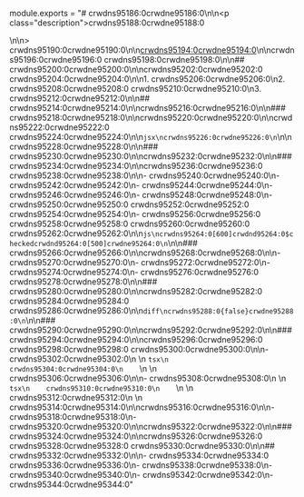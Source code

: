 module.exports = "# crwdns95186:0crwdne95186:0\n\n<p class=\"description\">crwdns95188:0crwdne95188:0</p>\n\n> crwdns95190:0crwdne95190:0\n\n[crwdns95194:0crwdne95194:0](crwdns95192:0crwdne95192:0)\n\ncrwdns95196:0crwdne95196:0 crwdns95198:0crwdne95198:0\n\n## crwdns95200:0crwdne95200:0\n\ncrwdns95202:0crwdne95202:0 crwdns95204:0crwdne95204:0\n\n1. crwdns95206:0crwdne95206:0\n2. crwdns95208:0crwdne95208:0 crwdns95210:0crwdne95210:0\n3. crwdns95212:0crwdne95212:0\n\n## crwdns95214:0crwdne95214:0\n\ncrwdns95216:0crwdne95216:0\n\n### crwdns95218:0crwdne95218:0\n\ncrwdns95220:0crwdne95220:0\n\ncrwdns95222:0crwdne95222:0 crwdns95224:0crwdne95224:0\n\n```jsx\ncrwdns95226:0crwdne95226:0\n```\n\ncrwdns95228:0crwdne95228:0\n\n### crwdns95230:0crwdne95230:0\n\ncrwdns95232:0crwdne95232:0\n\n### crwdns95234:0crwdne95234:0\n\ncrwdns95236:0crwdne95236:0 crwdns95238:0crwdne95238:0\n\n- crwdns95240:0crwdne95240:0\n- crwdns95242:0crwdne95242:0\n- crwdns95244:0crwdne95244:0\n- crwdns95246:0crwdne95246:0\n- crwdns95248:0crwdne95248:0\n- crwdns95250:0crwdne95250:0 crwdns95252:0crwdne95252:0 crwdns95254:0crwdne95254:0\n- crwdns95256:0crwdne95256:0 crwdns95258:0crwdne95258:0 crwdns95260:0crwdne95260:0 crwdns95262:0crwdne95262:0\n\n```js\ncrwdns95264:0[600]crwdnd95264:0$checkedcrwdnd95264:0[500]crwdne95264:0\n```\n\n### crwdns95266:0crwdne95266:0\n\ncrwdns95268:0crwdne95268:0\n\n- crwdns95270:0crwdne95270:0\n- crwdns95272:0crwdne95272:0\n- crwdns95274:0crwdne95274:0\n- crwdns95276:0crwdne95276:0 crwdns95278:0crwdne95278:0\n\n### crwdns95280:0crwdne95280:0\n\ncrwdns95282:0crwdne95282:0 crwdns95284:0crwdne95284:0 crwdns95286:0crwdne95286:0\n\n```diff\ncrwdns95288:0{false}crwdne95288:0\n```\n\n### crwdns95290:0crwdne95290:0\n\ncrwdns95292:0crwdne95292:0\n\n### crwdns95294:0crwdne95294:0\n\ncrwdns95296:0crwdne95296:0 crwdns95298:0crwdne95298:0 crwdns95300:0crwdne95300:0\n\n- crwdns95302:0crwdne95302:0\n    \n    ```tsx\n    crwdns95304:0crwdne95304:0\n    ```\n    \n    crwdns95306:0crwdne95306:0\n\n- crwdns95308:0crwdne95308:0\n    \n    ```tsx\n    crwdns95310:0crwdne95310:0\n    ```\n    \n    crwdns95312:0crwdne95312:0\n    \n    crwdns95314:0crwdne95314:0\n\ncrwdns95316:0crwdne95316:0\n\n- crwdns95318:0crwdne95318:0\n- crwdns95320:0crwdne95320:0\n\ncrwdns95322:0crwdne95322:0\n\n### crwdns95324:0crwdne95324:0\n\ncrwdns95326:0crwdne95326:0 crwdns95328:0crwdne95328:0 crwdns95330:0crwdne95330:0\n\n## crwdns95332:0crwdne95332:0\n\n- crwdns95334:0crwdne95334:0 crwdns95336:0crwdne95336:0\n- crwdns95338:0crwdne95338:0\n- crwdns95340:0crwdne95340:0\n- crwdns95342:0crwdne95342:0\n- crwdns95344:0crwdne95344:0"